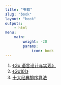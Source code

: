 ```yaml
---
title: "书籍"
slug: "book"
layout: "book"
outputs:
    - html
menu:
    main:
        weight: -20
        params: 
            icon: book
---
```


1. [《Go 语言设计与实现》](https://draveness.me/golang/)
2. [《Go101》](https://gfw.go101.org/)
3. [十大经典排序算法](https://github.com/hustcc/JS-Sorting-Algorithm)